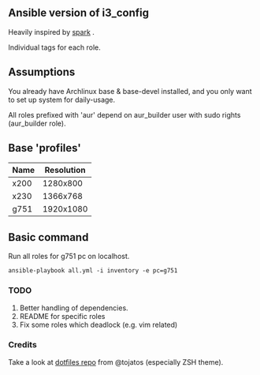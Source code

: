 ## Ansible version of i3\_config

Heavily inspired by [spark](https://github.com/pigmonkey/spark) .

Individual tags for each role.

## Assumptions

You already have Archlinux base & base-devel installed, and you only want to set up system for daily-usage.


All roles prefixed with 'aur' depend on aur_builder user with sudo rights (aur_builder role).

## Base 'profiles'

| Name | Resolution |
| ---- | ---------- |
| x200 | 1280x800   |
| x230 | 1366x768   |
| g751 | 1920x1080  |

## Basic command
Run all roles for g751 pc on localhost.
```
ansible-playbook all.yml -i inventory -e pc=g751
```

### TODO

1. Better handling of dependencies.
2. README for specific roles
3. Fix some roles which deadlock (e.g. vim related)


### Credits

Take a look at [dotfiles repo](https://github.com/tojatos/dotfiles) from @tojatos (especially ZSH theme).
